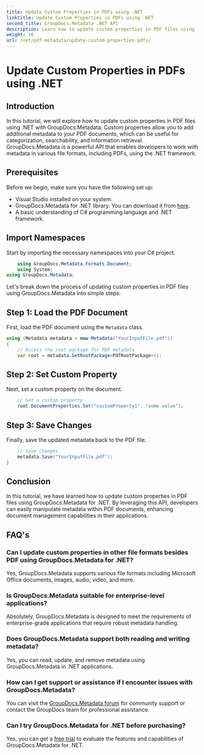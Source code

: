 ```yaml
---
title: Update Custom Properties in PDFs using .NET
linktitle: Update Custom Properties in PDFs using .NET
second_title: GroupDocs.Metadata .NET API
description: Learn how to update custom properties in PDF files using .NET with GroupDocs.Metadata. Simple steps for manipulating PDF metadata efficiently.
weight: 16
url: /net/pdf-metadata/update-custom-properties-pdfs/
---
```


# Update Custom Properties in PDFs using .NET

## Introduction
In this tutorial, we will explore how to update custom properties in PDF files using .NET with GroupDocs.Metadata. Custom properties allow you to add additional metadata to your PDF documents, which can be useful for categorization, searchability, and information retrieval. GroupDocs.Metadata is a powerful API that enables developers to work with metadata in various file formats, including PDFs, using the .NET framework.
## Prerequisites
Before we begin, make sure you have the following set up:
- Visual Studio installed on your system.
- GroupDocs.Metadata for .NET library. You can download it from [here](https://releases.groupdocs.com/metadata/net/).
- A basic understanding of C# programming language and .NET framework.

## Import Namespaces
Start by importing the necessary namespaces into your C# project.
```csharp
    using GroupDocs.Metadata.Formats.Document;
    using System;
using GroupDocs.Metadata;
```

Let's break down the process of updating custom properties in PDF files using GroupDocs.Metadata into simple steps:
## Step 1: Load the PDF Document
First, load the PDF document using the `Metadata` class.
```csharp
using (Metadata metadata = new Metadata("YourInputFile.pdf"))
{
    // Access the root package for PDF metadata
    var root = metadata.GetRootPackage<PdfRootPackage>();
```
## Step 2: Set Custom Property
Next, set a custom property on the document.
```csharp
    // Set a custom property
    root.DocumentProperties.Set("customProperty1", "some value");
```
## Step 3: Save Changes
Finally, save the updated metadata back to the PDF file.
```csharp
    // Save changes
    metadata.Save("YourInputFile.pdf");
}
```

## Conclusion
In this tutorial, we have learned how to update custom properties in PDF files using GroupDocs.Metadata for .NET. By leveraging this API, developers can easily manipulate metadata within PDF documents, enhancing document management capabilities in their applications.

## FAQ's
### Can I update custom properties in other file formats besides PDF using GroupDocs.Metadata for .NET?
Yes, GroupDocs.Metadata supports various file formats including Microsoft Office documents, images, audio, video, and more.
### Is GroupDocs.Metadata suitable for enterprise-level applications?
Absolutely, GroupDocs.Metadata is designed to meet the requirements of enterprise-grade applications that require robust metadata handling.
### Does GroupDocs.Metadata support both reading and writing metadata?
Yes, you can read, update, and remove metadata using GroupDocs.Metadata in .NET applications.
### How can I get support or assistance if I encounter issues with GroupDocs.Metadata?
You can visit the [GroupDocs.Metadata forum](https://forum.groupdocs.com/c/metadata/14) for community support or contact the GroupDocs team for professional assistance.
### Can I try GroupDocs.Metadata for .NET before purchasing?
Yes, you can get a [free trial](https://releases.groupdocs.com/) to evaluate the features and capabilities of GroupDocs.Metadata for .NET.
